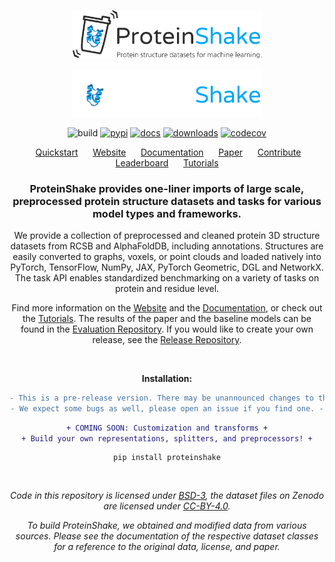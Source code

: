 
<p align="center">
<img src="https://raw.githubusercontent.com/BorgwardtLab/proteinshake/main/docs/images/logo_subtitle.png#gh-light-mode-only" width="60%">
</p>
<p align="center">
<img src="https://raw.githubusercontent.com/BorgwardtLab/proteinshake/main/docs/images/logo_subtitle_dark.png#gh-dark-mode-only" width="60%">
</p>

<div align="center">

![build](https://img.shields.io/github/actions/workflow/status/borgwardtlab/proteinshake-v1/build.yml?color=%2303A9F4&style=for-the-badge)
[![pypi](https://img.shields.io/pypi/v/proteinshake?color=%2303A9F4&style=for-the-badge)](https://pypi.org/project/proteinshake/)
[![docs](https://img.shields.io/readthedocs/proteinshake?color=%2303A9F4&style=for-the-badge)](https://proteinshake.readthedocs.io/en/latest/?badge=latest)
[![downloads](https://img.shields.io/pypi/dm/proteinshake?color=%2303A9F4&style=for-the-badge)](https://pypi.org/project/proteinshake/)
[![codecov](https://img.shields.io/codecov/c/gh/BorgwardtLab/proteinshake-v1?color=%2303A9F4&style=for-the-badge&token=0NL6CQZ6MB)](https://codecov.io/gh/BorgwardtLab/proteinshake-v1)
</div>

<p align="center">&nbsp;&nbsp;&nbsp;&nbsp;&nbsp;
<a href="https://borgwardtlab.github.io/proteinshake/#quickstart">Quickstart</a>&nbsp;&nbsp;&nbsp;&nbsp;&nbsp;
<a href="https://borgwardtlab.github.io/proteinshake">Website</a>&nbsp;&nbsp;&nbsp;&nbsp;&nbsp;
<a href="https://proteinshake.readthedocs.io/en/latest/?badge=latest">Documentation</a>&nbsp;&nbsp;&nbsp;&nbsp;&nbsp;
<a href="">Paper</a>&nbsp;&nbsp;&nbsp;&nbsp;&nbsp;
<a href="https://proteinshake.readthedocs.io/en/latest/notes/contribution.html">Contribute</a>&nbsp;&nbsp;&nbsp;&nbsp;&nbsp;
<a href="https://borgwardtlab.github.io/proteinshake/#leaderboard">Leaderboard</a>&nbsp;&nbsp;&nbsp;&nbsp;&nbsp;
<a href="https://proteinshake.readthedocs.io/en/latest/notebooks/dataset.html">Tutorials</a>
</p>

<div align="center">

### ProteinShake provides one-liner imports of large scale, preprocessed protein structure datasets and tasks for various model types and frameworks.

We provide a collection of preprocessed and cleaned protein 3D structure datasets from RCSB and AlphaFoldDB, including annotations. Structures are easily converted to graphs, voxels, or point clouds and loaded natively into PyTorch, TensorFlow, NumPy, JAX, PyTorch Geometric, DGL and NetworkX. The task API enables standardized benchmarking on a variety of tasks on protein and residue level.

Find more information on the <a href="https://borgwardtlab.github.io/proteinshake">Website</a> and the <a href="https://proteinshake.readthedocs.io/en/latest/?badge=latest">Documentation</a>, or check out the <a href="https://proteinshake.readthedocs.io/en/latest/notebooks/dataset.html">Tutorials</a>. The results of the paper and the baseline models can be found in the <a href="https://github.com/BorgwardtLab/ProteinShake_eval">Evaluation Repository</a>. If you would like to create your own release, see the <a href="https://github.com/BorgwardtLab/proteinshake_release">Release Repository</a>.

</br>


  
**Installation:**

<div align="center">

```diff
- This is a pre-release version. There may be unannounced changes to the API and datasets. -
- We expect some bugs as well, please open an issue if you find one. -
```

</div>

<div align="center">

```diff
+ COMING SOON: Customization and transforms +
+ Build your own representations, splitters, and preprocessors! +
```

</div>

<div align="center">
  
```
pip install proteinshake
```

</div>

</br>

<div align="center">

*Code in this repository is licensed under [BSD-3](https://github.com/BorgwardtLab/proteinshake/blob/main/LICENSE), the dataset files on Zenodo are licensed under [CC-BY-4.0](https://creativecommons.org/licenses/by/4.0/legalcode).*

*To build ProteinShake, we obtained and modified data from various sources. Please see the documentation of the respective dataset classes for a reference to the original data, license, and paper.*

</div>
